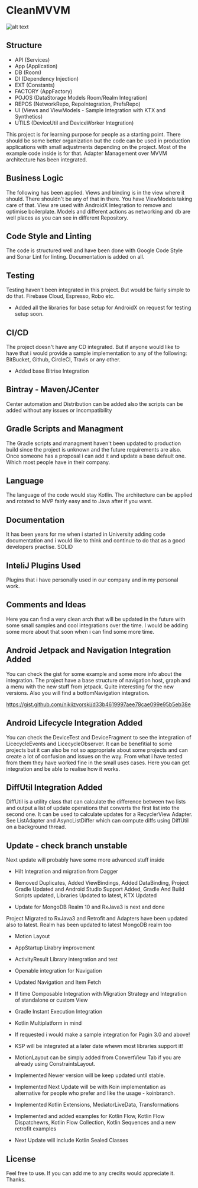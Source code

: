 # CleanMVVM

![alt text](https://i.imgur.com/NA77aOD.png)

Structure
---------------

- API (Services)
- App (Application)
- DB (Room)
- DI (Dependency Injection)
- EXT (Constants)
- FACTORY (AppFactory)
- POJOS (DataStorage Models Room/Realm Integration)
- REPOS (NetworkRepo, RepoIntegration, PrefsRepo)
- UI (Views and ViewModels - Sample Integration with KTX and Synthetics) 
- UTILS (DeviceUtil and DeviceWorker Integration)

This project is for learning purpose for people as a starting point. There should be some better organization but the code can be used in production applications with small adjustments depending on the project.  Most of the example code inside is for that. Adapter Management over MVVM architecture has been integrated.

Business Logic
---------------
The following has been applied. Views and binding is in the view where it should. There shouldn't be any of that in there. You have ViewModels taking care of that. View are used with AndroidX Integration to remove and optimise boilerplate. Models and different actions as networking and db are well places as you can see in different Repository.

Code Style and Linting
---------------
The code is structured well and have been done with Google Code Style and Sonar Lint for linting. Documentation is added on all. 

Testing
---------------
Testing haven't been integrated in this project. But would be fairly simple to do that. Firebase Cloud, Espresso, Robo etc.

- Added all the libraries for base setup for AndroidX on request for testing setup soon. 

CI/CD
---------------
The project doesn't have any CD integrated. But if anyone would like to have that i would provide a sample implementation to any of the following: BitBucket, Github, CircleCI, Travis or any other.

- Added base Bitrise Integration

Bintray - Maven/JCenter
---------------
Center automation and Distribution can be added also the scripts can be added without any issues or incompatibility 

Gradle Scripts and Managment
---------------
The Gradle scripts and managment haven't been updated to production build since the project is unknown and the future requirements are also. Once someone has a proposal i can add it and update a base default one. Which most people have in their company.

Language
---------------
The language of the code would stay Kotlin. The architecture can be applied and rotated to MVP fairly easy and to Java after if you want. 

Documentation
---------------
It has been years for me when i started in University adding code documentation and i would like to think and continue to do that as a good developers practise. SOLID

InteliJ Plugins Used
---------------
Plugins that i have personally used in our company and in my personal work. 

Comments and Ideas
---------------
Here you can find a very clean arch that will be updated in the future with some small samples and cool integrations over the time. I would be adding some more about that soon when i can find some more time. 

Android Jetpack and Navigation Integration Added
---------------
You can check the gist for some example and some more info about the integration. The project have a base structure of navigation host, graph and a menu with the new stuff from jetpack. Quite interesting for the new versions. Also you will find a bottomNavigation integration.

https://gist.github.com/nikiizvorski/d33b4619997aee78cae099e95b5eb38e

Android Lifecycle Integration Added
---------------
You can check the DeviceTest and DeviceFragment to see the integration of LicecycleEvents and LicecycleObserver. It can be benefitial to some projects but it can also be not so appropriate about some projects and can create a lot of confusion and issues on the way. From what i have tested from them they have worked fine in the small uses cases. Here you can get integration and be able to realise how it works.

DiffUtil Integration Added
---------------
DiffUtil is a utility class that can calculate the difference between two lists and output a list of update operations that converts the first list into the second one. It can be used to calculate updates for a RecyclerView Adapter. See ListAdapter and AsyncListDiffer which can compute diffs using DiffUtil on a background thread.

Update - check branch unstable
---------------
Next update will probably have some more advanced stuff inside

- Hilt Integration and migration from Dagger

- Removed Duplicates, Added ViewBindings, Added DataBinding, Project Gradle Updated and Android Studio Support Added,
Gradle And Build Scripts updated, Libraries Updated to latest, KTX Updated

- Update for MongoDB Realm 10 and RxJava3 is next and done

Project Migrated to RxJava3 and Retrofit and Adapters have been updated also to latest. Realm has been updated to latest MongoDB realm too

- Motion Layout

- AppStartup Lirabry improvement

- ActivityResult Library intergration and test

- Openable integration for Navigation

- Updated Navigation and Item Fetch

- If time Composable Integration with Migration Strategy and Integration of standalone or custom View

- Gradle Instant Execution Integration

- Kotlin Multiplatform in mind

- If requested i would make a sample integration for Pagin 3.0 and above!

- KSP will be integrated at a later date whewn most libraries support it!

- MotionLayout can be simply added from ConvertView Tab if you are already using ConstraintsLayout.

- Implemented Newer version will be keep updated until stable. 

- Implemented Next Update will be with Koin implementation as alternative for people who prefer and like the usage - koinbranch.

- Implemented Kotlin Extensions, MediatorLiveData, Transformations

- Implemented and added examples for Kotlin Flow, Kotlin Flow Dispatchewrs, Kotlin Flow Collection, Kotlin Sequences and a new retrofit examples

- Next Update will include Kotlin Sealed Classes

License
---------------

Feel free to use. If you can add me to any credits would appreciate it. Thanks.

